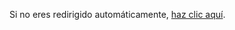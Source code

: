 <!DOCTYPE html>
<html lang="en">
<head>
    <meta charset="UTF-8">
    <meta name="viewport" content="width=device-width, initial-scale=1.0">
    <title>Redireccionando...</title>
    <script type="text/javascript">
        window.location.href = "index.php";
    </script>
</head>
<body>
    <p>Si no eres redirigido automáticamente, <a href="index.php">haz clic aquí</a>.</p>
</body>
</html>

